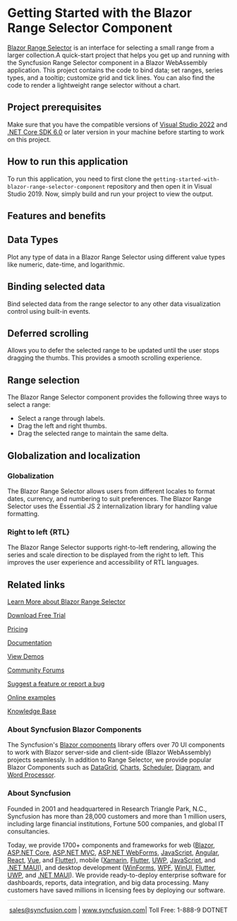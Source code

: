 # Getting Started with the Blazor Range Selector Component
[Blazor Range Selector](https://www.syncfusion.com/blazor-components/blazor-range-selector?utm_source=github&utm_medium=listing&utm_campaign=blazor-range-selector-github-samples) is an interface for selecting a small range from a larger collection.A quick-start project that helps you get up and running with the Syncfusion Range Selector component in a Blazor WebAssembly application. This project contains the code to bind data; set ranges, series types, and a tooltip; customize grid and tick lines. You can also find the code to render a lightweight range selector without a chart.

## Project prerequisites
Make sure that you have the compatible versions of [Visual Studio 2022](https://visualstudio.microsoft.com/downloads/ ) and [.NET Core SDK 6.0](https://dotnet.microsoft.com/en-us/download/dotnet/6.0) or later version in your machine before starting to work on this project.

## How to run this application
To run this application, you need to first clone the `getting-started-with-blazor-range-selector-component` repository and then open it in Visual Studio 2019. Now, simply build and run your project to view the output.

## Features and benefits
## Data Types
Plot any type of data in a Blazor Range Selector using different value types like numeric, date-time, and logarithmic.

## Binding selected data
Bind selected data from the range selector to any other data visualization control using built-in events.

## Deferred scrolling

Allows you to defer the selected range to be updated until the user stops dragging the thumbs. This provides a smooth scrolling experience.

## Range selection
The Blazor Range Selector component provides the following three ways to select a range:

* Select a range through labels.
* Drag the left and right thumbs.
* Drag the selected range to maintain the same delta.

## Globalization and localization 

### Globalization

The Blazor Range Selector allows users from different locales to format dates, currency, and numbering to suit preferences. The Blazor Range Selector uses the Essential JS 2 internalization library for handling value formatting.

### Right to left {RTL}

The Blazor Range Selector supports right-to-left rendering, allowing the series and scale direction to be displayed from the right to left. This improves the user experience and accessibility of RTL languages.

## Related links
[Learn More about Blazor Range Selector](https://www.syncfusion.com/blazor-components/blazor-range-selector?utm_source=github&utm_medium=listing&utm_campaign=blazor-range-selector-github-samples)

[Download Free Trial](https://www.syncfusion.com/downloads/blazor?utm_source=github&utm_medium=listing&utm_campaign=blazor-range-selector-github-samples)

[Pricing](https://www.syncfusion.com/sales/products/blazor?utm_source=github&utm_medium=listing&utm_campaign=blazor-range-selector-github-samples)

[Documentation](https://blazor.syncfusion.com/documentation/range-selector/getting-started?utm_source=github&utm_medium=listing&utm_campaign=blazor-range-selector-github-samples)

[View Demos](https://github.com/SyncfusionExamples/getting-started-with-blazor-range-selector-component.git?utm_source=github&utm_medium=listing&utm_campaign=blazor-range-selector-github-samples)

[Community Forums](https://www.syncfusion.com/forums/blazor-components?utm_source=github&utm_medium=listing&utm_campaign=blazor-range-selector-github-samples)

[Suggest a feature or report a bug](https://www.syncfusion.com/feedback/blazor-components?utm_source=github&utm_medium=listing&utm_campaign=blazor-range-selector-github-samples)

[Online examples](https://blazor.syncfusion.com/demos/range-selector/range-navigator?utm_source=github&utm_medium=listing&utm_campaign=blazor-range-selector-github-samples)

[Knowledge Base](https://www.syncfusion.com/kb/blazor-components?utm_source=github&utm_medium=listing&utm_campaign=blazor-range-selector-github-samples)

### About Syncfusion Blazor Components
The Syncfusion's [Blazor components](https://www.syncfusion.com/blazor-components?utm_source=github&utm_medium=listing&utm_campaign=blazor-range-selector-github-samples) library offers over 70 UI components to work with Blazor server-side and client-side (Blazor WebAssembly) projects seamlessly. In addition to Range Selector, we provide popular Blazor Components such as [DataGrid](https://www.syncfusion.com/blazor-range-selector-components/blazor-datagrid?utm_source=github&utm_medium=listing&utm_campaign=blazor-range-selector-github-samples), [Charts](https://www.syncfusion.com/blazor-components/blazor-charts?utm_source=github&utm_medium=listing&utm_campaign=blazor-range-selector-github-samples), [Scheduler](https://www.syncfusion.com/blazor-components/blazor-scheduler?utm_source=github&utm_medium=listing&utm_campaign=blazor-range-selector-github-samples), [Diagram](https://www.syncfusion.com/blazor-components/blazor-diagram?utm_source=github&utm_medium=listing&utm_campaign=blazor-range-selector-github-samples), and [Word Processor](https://www.syncfusion.com/blazor-components/blazor-word-processor?utm_source=github&utm_medium=listing&utm_campaign=blazor-range-selector-github-samples).

### About Syncfusion

Founded in 2001 and headquartered in Research Triangle Park, N.C., Syncfusion has more than 28,000 customers and more than 1 million users, including large financial institutions, Fortune 500 companies, and global IT consultancies.

Today, we provide 1700+ components and frameworks for web ([Blazor](https://www.syncfusion.com/blazor-components?utm_source=github&utm_medium=listing&utm_campaign=blazor-range-selector-github-samples), [ASP.NET Core](https://www.syncfusion.com/aspnet-core-ui-controls?utm_source=github&utm_medium=listing&utm_campaign=blazor-range-selector-github-samples), [ASP.NET MVC](https://www.syncfusion.com/aspnet-mvc-ui-controls?utm_source=github&utm_medium=listing&utm_campaign=blazor-range-selector-github-samples), [ASP.NET WebForms](https://www.syncfusion.com/jquery/aspnet-webforms-ui-controls?utm_source=github&utm_medium=listing&utm_campaign=blazor-range-selector-github-samples), [JavaScript](https://www.syncfusion.com/javascript-ui-controls?utm_source=github&utm_medium=listing&utm_campaign=blazor-range-selector-github-samples), [Angular](https://www.syncfusion.com/angular-ui-components?utm_source=github&utm_medium=listing&utm_campaign=blazor-range-selector-github-samples), [React](https://www.syncfusion.com/react-ui-components?utm_source=github&utm_medium=listing&utm_campaign=blazor-range-selector-github-samples), [Vue](https://www.syncfusion.com/vue-ui-components?utm_source=github&utm_medium=listing&utm_campaign=blazor-range-selector-github-samples), and [Flutter](https://www.syncfusion.com/flutter-widgets?utm_source=github&utm_medium=listing&utm_campaign=blazor-range-selector-github-samples)), mobile ([Xamarin](https://www.syncfusion.com/xamarin-ui-controls?utm_source=github&utm_medium=listing&utm_campaign=blazor-range-selector-github-samples), [Flutter](https://www.syncfusion.com/flutter-widgets?utm_source=github&utm_medium=listing&utm_campaign=blazor-range-selector-github-samples), [UWP](https://www.syncfusion.com/uwp-ui-controls?utm_source=github&utm_medium=listing&utm_campaign=blazor-range-selector-github-samples), [JavaScript](https://www.syncfusion.com/javascript-ui-controls?utm_source=github&utm_medium=listing&utm_campaign=blazor-range-selector-github-samples), and [.NET MAUI](https://www.syncfusion.com/maui-controls?utm_source=github&utm_medium=listing&utm_campaign=blazor-range-selector-github-samples)), and desktop development ([WinForms](https://www.syncfusion.com/winforms-ui-controls?utm_source=github&utm_medium=listing&utm_campaign=blazor-range-selector-github-samples), [WPF](https://www.syncfusion.com/wpf-controls?utm_source=github&utm_medium=listing&utm_campaign=blazor-range-selector-github-samples), [WinUI](https://www.syncfusion.com/winui-controls?utm_source=github&utm_medium=listing&utm_campaign=blazor-range-selector-github-samples), [Flutter](https://www.syncfusion.com/flutter-widgets?utm_source=github&utm_medium=listing&utm_campaign=blazor-range-selector-github-samples), [UWP](https://www.syncfusion.com/uwp-ui-controls?utm_source=github&utm_medium=listing&utm_campaign=blazor-range-selector-github-samples), and [.NET MAUI](https://www.syncfusion.com/maui-controls?utm_source=github&utm_medium=listing&utm_campaign=blazor-range-selector-github-samples)). We provide ready-to-deploy enterprise software for dashboards, reports, data integration, and big data processing. Many customers have saved millions in licensing fees by deploying our software.

<hr style="height:0.3px;border:none;color:lightgrey;background-color:lightgrey;" />

<p align="center">
<a href="mailto:sales@syncfusion.com?Subject=Syncfusion Blazor Range Selector - GitHub" target="_top">sales@syncfusion.com</a> | <a href="https://www.syncfusion.com?utm_source=github&utm_medium=listing&utm_campaign=blazor-range-selector-github-samples">www.syncfusion.com</a>| Toll Free: 1-888-9 DOTNET <br>
</p>
